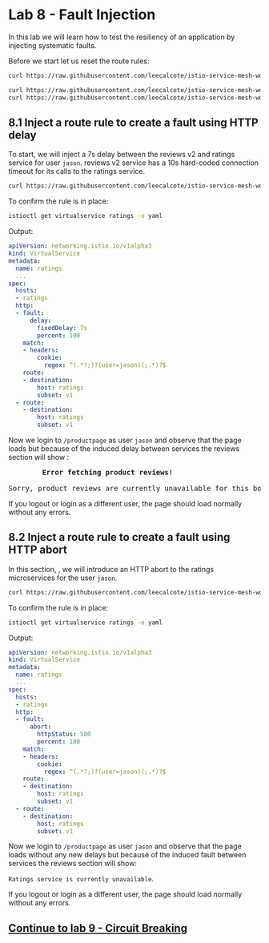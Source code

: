 # Lab 8 - Fault Injection

In this lab we will learn how to test the resiliency of an application by injecting systematic faults.

Before we start let us reset the route rules:
```sh
curl https://raw.githubusercontent.com/leecalcote/istio-service-mesh-workshop/master/deployment_files/istio-0.8.0/route-rule-all-v1.yaml | istioctl delete -f - 

curl https://raw.githubusercontent.com/leecalcote/istio-service-mesh-workshop/master/deployment_files/istio-0.8.0/route-rule-all-v1.yaml | istioctl create -f - 
curl https://raw.githubusercontent.com/leecalcote/istio-service-mesh-workshop/master/deployment_files/istio-0.8.0/route-rule-reviews-test-v2.yaml | istioctl replace -f - 
```

## 8.1 Inject a route rule to create a fault using HTTP delay

To start, we will inject a 7s delay between the reviews v2 and ratings service for user `jason`. reviews v2 service has a 10s hard-coded connection timeout for its calls to the ratings service.

```sh
curl https://raw.githubusercontent.com/leecalcote/istio-service-mesh-workshop/master/deployment_files/istio-0.8.0/route-rule-ratings-test-delay.yaml | istioctl replace -f - 
```


To confirm the rule is in place:
```sh
istioctl get virtualservice ratings -o yaml
```
Output:
```yaml
apiVersion: networking.istio.io/v1alpha3
kind: VirtualService
metadata:
  name: ratings
  ...
spec:
  hosts:
  - ratings
  http:
  - fault:
      delay:
        fixedDelay: 7s
        percent: 100
    match:
    - headers:
        cookie:
          regex: ^(.*?;)?(user=jason)(;.*)?$
    route:
    - destination:
        host: ratings
        subset: v1
  - route:
    - destination:
        host: ratings
        subset: v1
```

Now we login to `/productpage` as user `jason` and observe that the page loads but because of the induced delay between services the reviews section will show :

<pre>
        <b>Error fetching product reviews!</b>

Sorry, product reviews are currently unavailable for this book.
</pre>

If you logout or login as a different user, the page should load normally without any errors.

## 8.2 Inject a route rule to create a fault using HTTP abort

In this section, , we will introduce an HTTP abort to the ratings microservices for the user `jason`.

```sh
curl https://raw.githubusercontent.com/leecalcote/istio-service-mesh-workshop/master/deployment_files/istio-0.8.0/route-rule-ratings-test-abort.yaml | istioctl replace -f - 
```

To confirm the rule is in place:
```sh
istioctl get virtualservice ratings -o yaml
```
Output:
```yaml
apiVersion: networking.istio.io/v1alpha3
kind: VirtualService
metadata:
  name: ratings
  ...
spec:
  hosts:
  - ratings
  http:
  - fault:
      abort:
        httpStatus: 500
        percent: 100
    match:
    - headers:
        cookie:
          regex: ^(.*?;)?(user=jason)(;.*)?$
    route:
    - destination:
        host: ratings
        subset: v1
  - route:
    - destination:
        host: ratings
        subset: v1
```

Now we login to `/productpage` as user `jason` and observe that the page loads without any new delays but because of the induced fault between services the reviews section will show:

 `Ratings service is currently unavailable`.

If you logout or login as a different user, the page should load normally without any errors.


## [Continue to lab 9 - Circuit Breaking](../lab-9/README.md)
